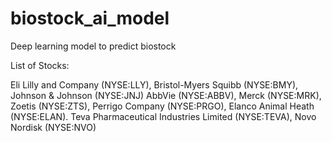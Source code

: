 # biostock_ai_model
Deep learning model to predict biostock 

List of Stocks:

Eli Lilly and Company (NYSE:LLY), 
Bristol-Myers Squibb (NYSE:BMY), 
Johnson & Johnson (NYSE:JNJ) 
AbbVie (NYSE:ABBV), 
Merck (NYSE:MRK), 
Zoetis (NYSE:ZTS),
Perrigo Company (NYSE:PRGO),
Elanco Animal Heath (NYSE:ELAN).
Teva Pharmaceutical Industries Limited (NYSE:TEVA), 
Novo Nordisk (NYSE:NVO)
